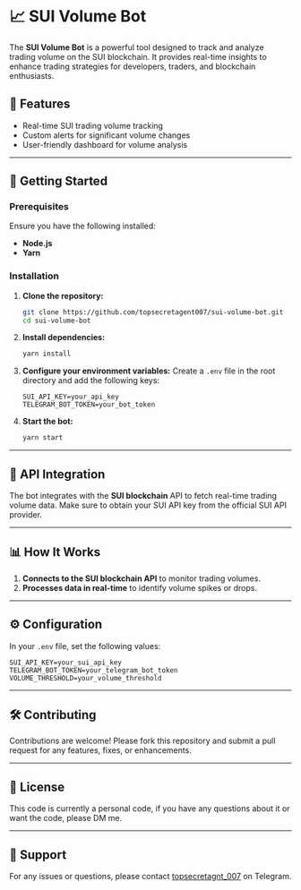 # 📈 SUI Volume Bot

The **SUI Volume Bot** is a powerful tool designed to track and analyze trading volume on the SUI blockchain. It provides real-time insights to enhance trading strategies for developers, traders, and blockchain enthusiasts.

## 🔧 Features
- Real-time SUI trading volume tracking
- Custom alerts for significant volume changes
- User-friendly dashboard for volume analysis

---

## 🚀 Getting Started

### Prerequisites
Ensure you have the following installed:
- **Node.js**
- **Yarn**

### Installation
1. **Clone the repository:**
   ```bash
   git clone https://github.com/topsecretagent007/sui-volume-bot.git
   cd sui-volume-bot
   ```

2. **Install dependencies:**
   ```bash
   yarn install
   ```

3. **Configure your environment variables:**
   Create a `.env` file in the root directory and add the following keys:
   ```env
   SUI_API_KEY=your_api_key
   TELEGRAM_BOT_TOKEN=your_bot_token
   ```

4. **Start the bot:**
   ```bash
   yarn start
   ```

---

## 📡 API Integration
The bot integrates with the **SUI blockchain** API to fetch real-time trading volume data. Make sure to obtain your SUI API key from the official SUI API provider.

---

## 📊 How It Works
1. **Connects to the SUI blockchain API** to monitor trading volumes.
2. **Processes data in real-time** to identify volume spikes or drops.

---

## ⚙️ Configuration
In your `.env` file, set the following values:
```env
SUI_API_KEY=your_sui_api_key
TELEGRAM_BOT_TOKEN=your_telegram_bot_token
VOLUME_THRESHOLD=your_volume_threshold
```

---

## 🛠 Contributing
Contributions are welcome! Please fork this repository and submit a pull request for any features, fixes, or enhancements.

---

## 📄 License
This code is currently a personal code, if you have any questions about it or want the code, please DM me.

---

## 🙌 Support
For any issues or questions, please contact [topsecretagnt_007](https://t.me/topsecretagnt_007) on Telegram.

